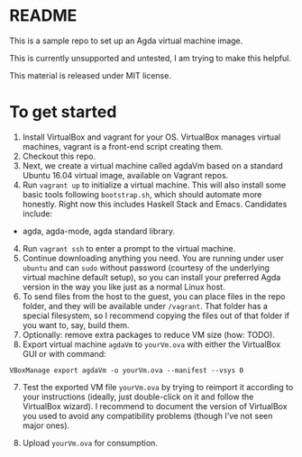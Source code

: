 # README

This is a sample repo to set up an Agda virtual machine image.

This is currently unsupported and untested, I am trying to make this helpful.

This material is released under MIT license.

# To get started

1. Install VirtualBox and vagrant for your OS. VirtualBox manages virtual machines,
vagrant is a front-end script creating them.
2. Checkout this repo.
3. Next, we create a virtual machine called agdaVm based on a standard Ubuntu 16.04 virtual image, available on Vagrant repos.
4. Run `vagrant up` to initialize a virtual machine. This will also install some
   basic tools following `bootstrap.sh`, which should automate more honestly.
   Right now this includes Haskell Stack and Emacs. Candidates include:
  - agda, agda-mode, agda standard library.
4. Run `vagrant ssh` to enter a prompt to the virtual machine.
5. Continue downloading anything you need. You are running under user `ubuntu` and can `sudo` without password (courtesy of the underlying virtual machine default setup), so you can install your preferred Agda version in the way you like just as a normal Linux host.
6. To send files from the host to the guest, you can place files in the repo folder, and they will be available under `/vagrant`. That folder has a special filesystem, so I recommend copying the files out of that folder if you want to, say, build them.
7. Optionally: remove extra packages to reduce VM size (how: TODO).
8. Export virtual machine `agdaVm` to `yourVm.ova` with either the VirtualBox GUI or with command:

```
VBoxManage export agdaVm -o yourVm.ova --manifest --vsys 0
```

7. Test the exported VM file `yourVm.ova` by trying to reimport it according to your instructions (ideally, just double-click on it and follow the VirtualBox wizard). I recommend to document the version of VirtualBox you used to avoid any compatibility problems (though I've not seen major ones).

8. Upload `yourVm.ova` for consumption.
